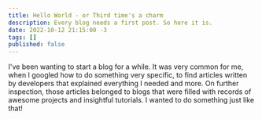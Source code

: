 ```yaml
---
title: Hello World - or Third time's a charm
description: Every blog needs a first post. So here it is.
date: 2022-10-12 21:15:00 -3
tags: []
published: false
---
```


I've been wanting to start a blog for a while. It was very common for me, when I googled how to do something very specific, to find articles written by developers that explained everything I needed and more. On further inspection, those articles belonged to blogs that were filled with records of awesome projects and insightful tutorials. I wanted to do something just like that!


